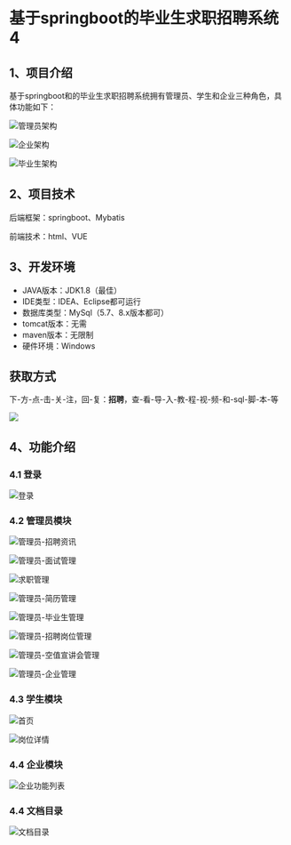 # 基于springboot的毕业生求职招聘系统4



## 1、项目介绍

基于springboot和的毕业生求职招聘系统拥有管理员、学生和企业三种角色，具体功能如下：

![管理员架构](https://www.codeshop.fun/Typora-Images/202402171846771.jpg)

![企业架构](https://www.codeshop.fun/Typora-Images/202402171846780.jpg)

![毕业生架构](https://www.codeshop.fun/Typora-Images/202402171846793.jpg)

## 2、项目技术

后端框架：springboot、Mybatis

前端技术：html、VUE

## 3、开发环境

- JAVA版本：JDK1.8（最佳）
- IDE类型：IDEA、Eclipse都可运行
- 数据库类型：MySql（5.7、8.x版本都可） 
- tomcat版本：无需
- maven版本：无限制
- 硬件环境：Windows
## 获取方式
下-方-点-击-关-注，回-复：**招聘**，查-看-导-入-教-程-视-频-和-sql-脚-本-等

 ![](https://www.codeshop.fun/Typora-Images/202205281253739.png)

## 4、功能介绍

### 4.1 登录

![登录](https://www.codeshop.fun/Typora-Images/202402171847478.jpg)

### 4.2 管理员模块

![管理员-招聘资讯](https://www.codeshop.fun/Typora-Images/202402171847749.jpg)

![管理员-面试管理](https://www.codeshop.fun/Typora-Images/202402171847779.jpg)

![求职管理](https://www.codeshop.fun/Typora-Images/202402171847811.jpg)

![管理员-简历管理](https://www.codeshop.fun/Typora-Images/202402171847848.jpg)

![管理员-毕业生管理](https://www.codeshop.fun/Typora-Images/202402171847833.jpg)

![管理员-招聘岗位管理](https://www.codeshop.fun/Typora-Images/202402171847865.jpg)

![管理员-空值宣讲会管理](https://www.codeshop.fun/Typora-Images/202402171847429.jpg)

![管理员-企业管理](https://www.codeshop.fun/Typora-Images/202402171847475.jpg)

### 4.3 学生模块

![首页](https://www.codeshop.fun/Typora-Images/202402171846122.jpg)

![岗位详情](https://www.codeshop.fun/Typora-Images/202402171846228.jpg)

### 4.4 企业模块

![企业功能列表](https://www.codeshop.fun/Typora-Images/202402171846862.jpg)

### 4.4 文档目录

![文档目录](https://www.codeshop.fun/Typora-Images/202402171846435.jpg)





